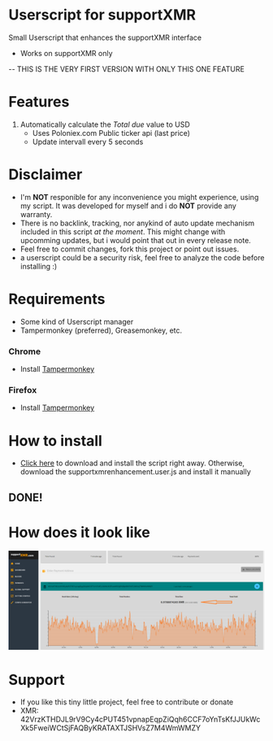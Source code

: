 # Userscript for supportXMR

Small Userscript that enhances the supportXMR interface

- Works on supportXMR only

-- THIS IS THE VERY FIRST VERSION WITH ONLY THIS ONE FEATURE

# Features
1. Automatically calculate the *Total due* value to USD
   - Uses Poloniex.com Public ticker api (last price)
   - Update intervall every 5 seconds


# Disclaimer
- I'm **NOT** responible for any inconvenience you might experience, using my script. It was developed for myself and i do **NOT** provide any warranty.
- There is no backlink, tracking, nor anykind of auto update mechanism included in this script *at the moment*. This might change with upcomming updates, but i would point that out in every release note.
- Feel free to commit changes, fork this project or point out issues.
- a userscript could be a security risk, feel free to analyze the code before installing :)


# Requirements
- Some kind of Userscript manager
- Tampermonkey (preferred), Greasemonkey, etc.

### Chrome
- Install [Tampermonkey](https://chrome.google.com/webstore/detail/tampermonkey/dhdgffkkebhmkfjojejmpbldmpobfkfo)

### Firefox
- Install [Tampermonkey](https://addons.mozilla.org/de/firefox/addon/tampermonkey/)


# How to install
- [Click here](https://github.com/KaiGrassnick/supportxmr-enhancement-userscript/raw/master/supportxmrenhancement.user.js) to download and install the script right away. Otherwise, download the supportxmrenhancement.user.js and install it manually

## DONE!


# How does it look like
![dashboard](https://github.com/KaiGrassnick/supportxmr-enhancement-userscript/raw/master/dashboard.png "Dashboard Screenshot")


# Support
- If you like this tiny little project, feel free to contribute or donate
- XMR: 42VrzKTHDJL9rV9Cy4cPUT451vpnapEqpZiQqh6CCF7oYnTsKfJJUkWcXk5FweiWCtSjFAQByKRATAXTJSHVsZ7M4WmWMZY
